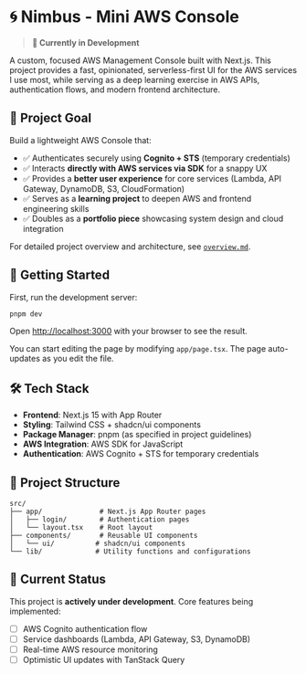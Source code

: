 # 🌀 Nimbus - Mini AWS Console

> **🚧 Currently in Development**

A custom, focused AWS Management Console built with Next.js. This project provides a fast, opinionated, serverless-first UI for the AWS services I use most, while serving as a deep learning exercise in AWS APIs, authentication flows, and modern frontend architecture.

## 🎯 Project Goal

Build a lightweight AWS Console that:

- ✅ Authenticates securely using **Cognito + STS** (temporary credentials)
- ✅ Interacts **directly with AWS services via SDK** for a snappy UX
- ✅ Provides a **better user experience** for core services (Lambda, API Gateway, DynamoDB, S3, CloudFormation)
- ✅ Serves as a **learning project** to deepen AWS and frontend engineering skills
- ✅ Doubles as a **portfolio piece** showcasing system design and cloud integration

For detailed project overview and architecture, see [`overview.md`](./overview.md).

## 🚀 Getting Started

First, run the development server:

```bash
pnpm dev
```

Open [http://localhost:3000](http://localhost:3000) with your browser to see the result.

You can start editing the page by modifying `app/page.tsx`. The page auto-updates as you edit the file.

## 🛠 Tech Stack

- **Frontend**: Next.js 15 with App Router
- **Styling**: Tailwind CSS + shadcn/ui components
- **Package Manager**: pnpm (as specified in project guidelines)
- **AWS Integration**: AWS SDK for JavaScript
- **Authentication**: AWS Cognito + STS for temporary credentials

## 📁 Project Structure

```
src/
├── app/              # Next.js App Router pages
│   ├── login/        # Authentication pages
│   └── layout.tsx    # Root layout
├── components/       # Reusable UI components
│   └── ui/          # shadcn/ui components
└── lib/             # Utility functions and configurations
```

## 🎯 Current Status

This project is **actively under development**. Core features being implemented:

- [ ] AWS Cognito authentication flow
- [ ] Service dashboards (Lambda, API Gateway, S3, DynamoDB)
- [ ] Real-time AWS resource monitoring
- [ ] Optimistic UI updates with TanStack Query
